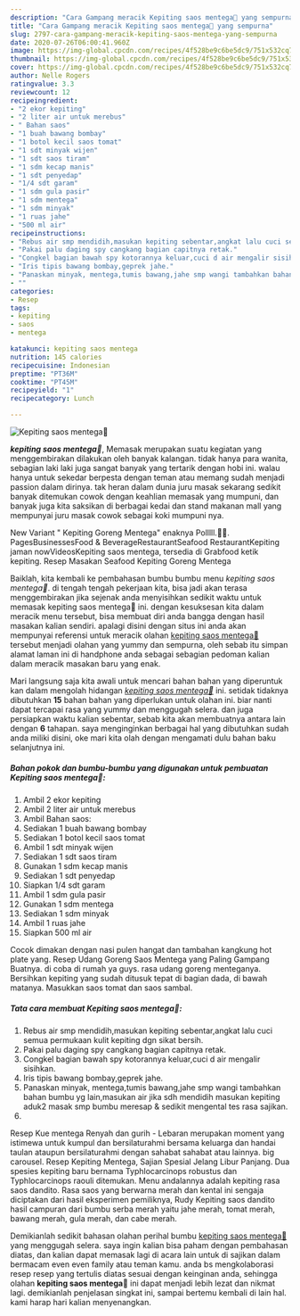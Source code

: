 ```yaml
---
description: "Cara Gampang meracik Kepiting saos mentega🦀 yang sempurna"
title: "Cara Gampang meracik Kepiting saos mentega🦀 yang sempurna"
slug: 2797-cara-gampang-meracik-kepiting-saos-mentega-yang-sempurna
date: 2020-07-26T06:00:41.960Z
image: https://img-global.cpcdn.com/recipes/4f528be9c6be5dc9/751x532cq70/kepiting-saos-mentega🦀-foto-resep-utama.jpg
thumbnail: https://img-global.cpcdn.com/recipes/4f528be9c6be5dc9/751x532cq70/kepiting-saos-mentega🦀-foto-resep-utama.jpg
cover: https://img-global.cpcdn.com/recipes/4f528be9c6be5dc9/751x532cq70/kepiting-saos-mentega🦀-foto-resep-utama.jpg
author: Nelle Rogers
ratingvalue: 3.3
reviewcount: 12
recipeingredient:
- "2 ekor kepiting"
- "2 liter air untuk merebus"
- " Bahan saos"
- "1 buah bawang bombay"
- "1 botol kecil saos tomat"
- "1 sdt minyak wijen"
- "1 sdt saos tiram"
- "1 sdm kecap manis"
- "1 sdt penyedap"
- "1/4 sdt garam"
- "1 sdm gula pasir"
- "1 sdm mentega"
- "1 sdm minyak"
- "1 ruas jahe"
- "500 ml air"
recipeinstructions:
- "Rebus air smp mendidih,masukan kepiting sebentar,angkat lalu cuci semua permukaan kulit kepiting dgn sikat bersih."
- "Pakai palu daging spy cangkang bagian capitnya retak."
- "Congkel bagian bawah spy kotorannya keluar,cuci d air mengalir sisihkan."
- "Iris tipis bawang bombay,geprek jahe."
- "Panaskan minyak, mentega,tumis bawang,jahe smp wangi tambahkan bahan bumbu yg lain,masukan air jika sdh mendidih masukan kepiting aduk2 masak smp bumbu meresap &amp; sedikit mengental tes rasa sajikan."
- ""
categories:
- Resep
tags:
- kepiting
- saos
- mentega

katakunci: kepiting saos mentega 
nutrition: 145 calories
recipecuisine: Indonesian
preptime: "PT36M"
cooktime: "PT45M"
recipeyield: "1"
recipecategory: Lunch

---
```



![Kepiting saos mentega🦀](https://img-global.cpcdn.com/recipes/4f528be9c6be5dc9/751x532cq70/kepiting-saos-mentega🦀-foto-resep-utama.jpg)

<b><i>kepiting saos mentega🦀</i></b>, Memasak merupakan suatu kegiatan yang menggembirakan dilakukan oleh banyak kalangan. tidak hanya para wanita, sebagian laki laki juga sangat banyak yang tertarik dengan hobi ini. walau hanya untuk sekedar berpesta dengan teman atau memang sudah menjadi passion dalam dirinya. tak heran dalam dunia juru masak sekarang sedikit banyak ditemukan cowok dengan keahlian memasak yang mumpuni, dan banyak juga kita saksikan di berbagai kedai dan stand makanan mall yang mempunyai juru masak cowok sebagai koki mumpuni nya.

New Variant &#34; Kepiting Goreng Mentega&#34; enaknya Polllll.🦀😚. PagesBusinessesFood &amp; BeverageRestaurantSeafood RestaurantKepiting jaman nowVideosKepiting saos mentega, tersedia di Grabfood ketik kepiting. Resep Masakan Seafood Kepiting Goreng Mentega

Baiklah, kita kembali ke pembahasan bumbu bumbu menu <i>kepiting saos mentega🦀</i>. di tengah tengah pekerjaan kita, bisa jadi akan terasa menggembirakan jika sejenak anda menyisihkan sedikit waktu untuk memasak kepiting saos mentega🦀 ini. dengan kesuksesan kita dalam meracik menu tersebut, bisa membuat diri anda bangga dengan hasil masakan kalian sendiri. apalagi disini dengan situs ini anda akan mempunyai referensi untuk meracik olahan <u>kepiting saos mentega🦀</u> tersebut menjadi olahan yang yummy dan sempurna, oleh sebab itu simpan alamat laman ini di handphone anda sebagai sebagian pedoman kalian dalam meracik masakan baru yang enak.


Mari langsung saja kita awali untuk mencari bahan bahan yang diperuntuk kan dalam mengolah hidangan <u><i>kepiting saos mentega🦀</i></u> ini. setidak tidaknya dibutuhkan <b>15</b> bahan bahan yang diperlukan untuk olahan ini. biar nanti dapat tercapai rasa yang yummy dan menggugah selera. dan juga persiapkan waktu kalian sebentar, sebab kita akan membuatnya antara lain dengan <b>6</b> tahapan. saya menginginkan berbagai hal yang dibutuhkan sudah anda miliki disini, oke mari kita olah dengan mengamati dulu bahan baku selanjutnya ini.

<!--inarticleads1-->

##### Bahan pokok dan bumbu-bumbu yang digunakan untuk pembuatan Kepiting saos mentega🦀:

1. Ambil 2 ekor kepiting
1. Ambil 2 liter air untuk merebus
1. Ambil  Bahan saos:
1. Sediakan 1 buah bawang bombay
1. Sediakan 1 botol kecil saos tomat
1. Ambil 1 sdt minyak wijen
1. Sediakan 1 sdt saos tiram
1. Gunakan 1 sdm kecap manis
1. Sediakan 1 sdt penyedap
1. Siapkan 1/4 sdt garam
1. Ambil 1 sdm gula pasir
1. Gunakan 1 sdm mentega
1. Sediakan 1 sdm minyak
1. Ambil 1 ruas jahe
1. Siapkan 500 ml air


Cocok dimakan dengan nasi pulen hangat dan tambahan kangkung hot plate yang. Resep Udang Goreng Saos Mentega yang Paling Gampang Buatnya. di coba di rumah ya guys. rasa udang goreng menteganya. Bersihkan kepiting yang sudah ditusuk tepat di bagian dada, di bawah matanya. Masukkan saos tomat dan saos sambal. 

<!--inarticleads2-->

##### Tata cara membuat Kepiting saos mentega🦀:

1. Rebus air smp mendidih,masukan kepiting sebentar,angkat lalu cuci semua permukaan kulit kepiting dgn sikat bersih.
1. Pakai palu daging spy cangkang bagian capitnya retak.
1. Congkel bagian bawah spy kotorannya keluar,cuci d air mengalir sisihkan.
1. Iris tipis bawang bombay,geprek jahe.
1. Panaskan minyak, mentega,tumis bawang,jahe smp wangi tambahkan bahan bumbu yg lain,masukan air jika sdh mendidih masukan kepiting aduk2 masak smp bumbu meresap &amp; sedikit mengental tes rasa sajikan.
1. 


Resep Kue mentega Renyah dan gurih - Lebaran merupakan moment yang istimewa untuk kumpul dan bersilaturahmi bersama keluarga dan handai taulan ataupun bersilaturahmi dengan sahabat sahabat atau lainnya. big carousel. Resep Kepiting Mentega, Sajian Spesial Jelang Libur Panjang. Dua spesies kepiting baru bernama Typhlocarcinops robustus dan Typhlocarcinops raouli ditemukan. Menu andalannya adalah kepiting rasa saos dandito. Rasa saos yang berwarna merah dan kental ini sengaja diciptakan dari hasil eksperimen pemiliknya, Rudy Kepiting saos dandito hasil campuran dari bumbu serba merah yaitu jahe merah, tomat merah, bawang merah, gula merah, dan cabe merah. 

Demikianlah sedikit bahasan olahan perihal bumbu <u>kepiting saos mentega🦀</u> yang menggugah selera. saya ingin kalian bisa paham dengan pembahasan diatas, dan kalian dapat memasak lagi di acara lain untuk di sajikan dalam bermacam even even family atau teman kamu. anda bs mengkolaborasi resep resep yang tertulis diatas sesuai dengan keinginan anda, sehingga olahan <b>kepiting saos mentega🦀</b> ini dapat menjadi lebih lezat dan nikmat lagi. demikianlah penjelasan singkat ini, sampai bertemu kembali di lain hal. kami harap hari kalian menyenangkan.
